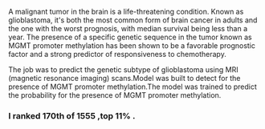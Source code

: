 A malignant tumor in the brain is a life-threatening condition. Known as glioblastoma, it's both the most common form of brain cancer in adults and the one with the worst prognosis, with median survival being less than a year. The presence of a specific genetic sequence in the tumor known as MGMT promoter methylation has been shown to be a favorable prognostic factor and a strong predictor of responsiveness to chemotherapy.


The job was to predict the genetic subtype of glioblastoma using MRI (magnetic resonance imaging) scans.Model was built to detect for the presence of MGMT promoter methylation.The model was trained to predict the probability for the presence of MGMT promoter methylation.


### I ranked 170th of 1555 ,top 11% .
